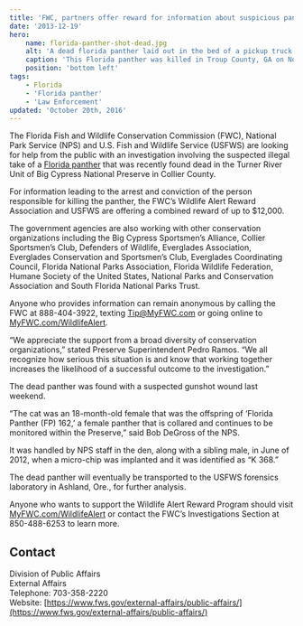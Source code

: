 ```yaml
---
title: 'FWC, partners offer reward for information about suspicious panther death'
date: '2013-12-19'
hero:
    name: florida-panther-shot-dead.jpg
    alt: 'A dead florida panther laid out in the bed of a pickup truck.'
    caption: 'This Florida panther was killed in Troup County, GA on Nov. 16, 2008. Photo by Georgia DNR.'
    position: 'bottom left'
tags:
    - Florida
    - 'Florida panther'
    - 'Law Enforcement'
updated: 'October 20th, 2016'
---
```


The Florida Fish and Wildlife Conservation Commission (FWC), National Park Service (NPS) and U.S. Fish and Wildlife Service (USFWS) are looking for help from the public with an investigation involving the suspected illegal take of a [Florida panther](/wildlife/mammals/florida-panther) that was recently found dead in the Turner River Unit of Big Cypress National Preserve in Collier County.

For information leading to the arrest and conviction of the person responsible for killing the panther, the FWC’s Wildlife Alert Reward Association and USFWS are offering a combined reward of up to $12,000.

The government agencies are also working with other conservation organizations including the Big Cypress Sportsmen’s Alliance, Collier Sportsmen’s Club, Defenders of Wildlife, Everglades Association, Everglades Conservation and Sportsmen’s Club, Everglades Coordinating Council, Florida National Parks Association, Florida Wildlife Federation, Humane Society of the United States, National Parks and Conservation Association and South Florida National Parks Trust.

Anyone who provides information can remain anonymous by calling the FWC at 888-404-3922, texting [Tip@MyFWC.com](mailto:Tip@MyFWC.com) or going online to [MyFWC.com/WildlifeAlert](http://www.fws.gov/southeast/news/2013/MyFWC.com/WildlifeAlert).

“We appreciate the support from a broad diversity of conservation organizations,” stated Preserve Superintendent Pedro Ramos. “We all recognize how serious this situation is and know that working together increases the likelihood of a successful outcome to the investigation.”

The dead panther was found with a suspected gunshot wound last weekend.

“The cat was an 18-month-old female that was the offspring of ‘Florida Panther (FP) 162,’ a female panther that is collared and continues to be monitored within the Preserve,” said Bob DeGross of the NPS.

It was handled by NPS staff in the den, along with a sibling male, in June of 2012, when a micro-chip was implanted and it was identified as “K 368.”

The dead panther will eventually be transported to the USFWS forensics laboratory in Ashland, Ore., for further analysis.

Anyone who wants to support the Wildlife Alert Reward Program should visit [MyFWC.com/WildlifeAlert](http://myfwc.com/wildlifealert) or contact the FWC’s Investigations Section at 850-488-6253 to learn more.

## Contact

Division of Public Affairs  
External Affairs  
Telephone: 703-358-2220  
Website: [https://www.fws.gov/external-affairs/public-affairs/](https://www.fws.gov/external-affairs/public-affairs/)
